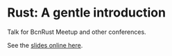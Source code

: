 # Rust: A gentle introduction

Talk for BcnRust Meetup and other conferences.

See the [slides online here](https://1drv.ms/p/s!AryBZoXBIJ4uk9Jps3UBuUWPRD3uqQ).
